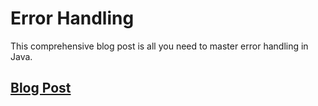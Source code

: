 # Error Handling

This comprehensive blog post is all you need to master error handling in Java.

## [Blog Post](https://piyushagarwal.hashnode.dev/java-exception-handling-a-comprehensive-guide)
